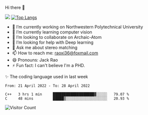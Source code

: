 Hi there 👋

![](https://github-readme-stats.vercel.app/api?username=Raohaocheng)
[![Top Langs](https://github-readme-stats.vercel.app/api/top-langs/?username=Raohaocheng&layout=compact)](https://github.com/anuraghazra/github-readme-stats)

- 🔭 I’m currently working on Northwestern Polytechnical University
- 🌱 I’m currently learning computer vision
- 👯 I’m looking to collaborate on Archaic-Atom
- 🤔 I’m looking for help with Deep learning
- 💬 Ask me about stereo matching
- 📫 How to reach me: raoxi36@foxmail.com
- 😄 Pronouns: Jack Rao
- ⚡ Fun fact: I can't believe I'm a PHD.

✨ The coding language used in last week
<!--START_SECTION:waka-->

```text
From: 21 April 2022 - To: 28 April 2022

C++   3 hrs 1 min     ███████████████████▓░░░░░   79.07 %
C     48 mins         █████▒░░░░░░░░░░░░░░░░░░░   20.93 %
```

<!--END_SECTION:waka-->

![Visitor Count](https://profile-counter.glitch.me/Raohaocheng/count.svg)
